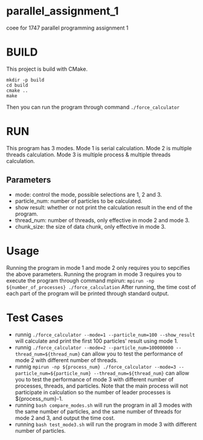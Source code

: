 # parallel_assignment_1
coee for 1747 parallel programming assignment 1

# BUILD
This project is build with CMake.
```
mkdir -p build
cd build
cmake ..
make
```
Then you can run the program through command ```./force_calculator```

# RUN
This program has 3 modes.
Mode 1 is serial calculation.
Mode 2 is multiple threads calculation.
Mode 3 is multiple process & multiple threads calculation.
## Parameters
- mode: control the mode, possible selections are 1, 2 and 3.
- particle_num: number of particles to be calculated.
- show result: whether or not print the calculation result in the end of the program.
- thread_num: number of threads, only effective in mode 2 and mode 3.
- chunk_size: the size of data chunk, only effective in mode 3.

# Usage
Running the program in mode 1 and mode 2 only requires you to sepcifies the above parameters.
Running the program in mode 3 requires you to execute the program through command mpirun:
```mpirun -np ${number_of_processes} ./force_calculation```
After running, the time cost of each part of the program will be printed through standard output.

# Test Cases
- runnig ```./force_calculator --mode=1 --particle_num=100 --show_result``` will calculate and print the first 100 particles' result using mode 1.
- runnig ```./force_calculator --mode=2 --particle_num=100000000 --thread_num=${thread_num}``` can allow you to test the performance of mode 2 with different number of threads.
- runnig ```mpirun -np ${process_num} ./force_calculator --mode=3 --particle_num=${particle_num} --thread_num=${thread_num}``` can allow you to test the performance of mode 3 with different number of processes, threads, and particles. Note that the main process will not participate in calculation so the number of leader processes is ${process_num}-1.
- running ```bash compare_modes.sh``` will run the program in all 3 modes with the same number of particles, and the same number of threads for mode 2 and 3, and output the time cost.
- running ```bash test_mode3.sh``` will run the program in mode 3 with different number of particles.

